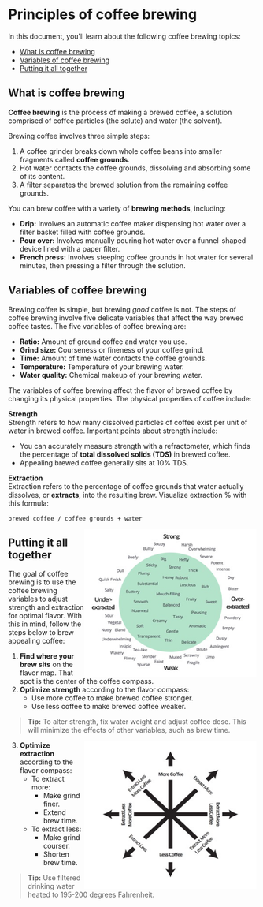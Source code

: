 # Principles of coffee brewing  

In this document, you'll learn about the following coffee brewing topics: 
- [What is coffee brewing](#what-is-coffee-brewing) 
- [Variables of coffee brewing](#variables-of-coffee-brewing) 
- [Putting it all together](#putting-it-all-together)

## What is coffee brewing   
**Coffee brewing** is the process of making a brewed coffee, a solution comprised of coffee particles (the solute) and water (the solvent). 

Brewing coffee involves three simple steps: 
1. A coffee grinder breaks down whole coffee beans into smaller fragments called **coffee grounds**. 
2. Hot water contacts the coffee grounds, dissolving and absorbing some of its content. 
3. A filter separates the brewed solution from the remaining coffee grounds.  
 
You can brew coffee with a variety of **brewing methods**, including:
- **Drip:** Involves an automatic coffee maker dispensing hot water over a filter basket filled with coffee grounds. 
- **Pour over:** Involves manually pouring hot water over a funnel-shaped device lined with a paper filter. 
- **French press:** Involves steeping coffee grounds in hot water for several minutes, then pressing a filter through the solution. 

## Variables of coffee brewing 
Brewing coffee is simple, but brewing *good* coffee is not. The steps of coffee brewing involve five delicate variables that affect the way brewed coffee tastes. The five variables of coffee brewing are: 
- **Ratio:** Amount of ground coffee and water you use.
- **Grind size:** Courseness or fineness of your coffee grind. 
- **Time:** Amount of time water contacts the coffee grounds.
- **Temperature:** Temperature of your brewing water.   
- **Water quality:** Chemical makeup of your brewing water. 

The variables of coffee brewing affect the flavor of brewed coffee by changing its physical properties. The physical properties of coffee include:  

**Strength**<br>
Strength refers to how many dissolved particles of coffee exist per unit of water in brewed coffee. Important points about strength include: 
- You can accurately measure strength with a refractometer, which finds the percentage of **total dissolved solids (TDS)** in brewed coffee.
- Appealing brewed coffee generally sits at 10% TDS.   

**Extraction**<br>
Extraction refers to the percentage of coffee grounds that water actually dissolves, or **extracts**, into the resulting brew. Visualize extraction % with this formula:
```
brewed coffee / coffee grounds + water 
``` 
<img src="principles-of-coffee-brewing/flavor map.png" 
     alt="flavor map"
     width="350"
     height="300"
     align="right"/>

## Putting it all together  
The goal of coffee brewing is to use the coffee brewing variables to adjust strength and extraction for optimal flavor. With this in mind, follow the steps below to brew appealing coffee: 

1. **Find where your brew sits** on the flavor map. That spot is the center of the coffee compass.
2. **Optimize strength** according to the flavor compass: 
    - Use more coffee to make brewed coffee stronger.
    - Use less coffee to make brewed coffee weaker.
> **Tip:** To alter strength, fix water weight and adjust coffee dose. This will minimize the effects of other variables, such as brew time. 

<img src="principles-of-coffee-brewing/flavor-compass.png" 
     alt="flavor compass"
     width="350"
     height="300"
     align="right"/>
     
3. **Optimize extraction** according to the flavor compass: 
    - To extract more:
        - Make grind finer.
        - Extend brew time. 
    - To extract less:
        - Make grind courser.
        - Shorten brew time.   
> **Tip:** Use filtered drinking water heated to 195-200 degrees Fahrenheit.  
